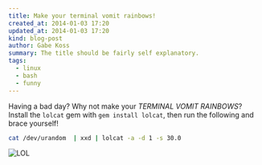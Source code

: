 ```yaml
---
title: Make your terminal vomit rainbows!
created_at: 2014-01-03 17:20
updated_at: 2014-01-03 17:20
kind: blog-post
author: Gabe Koss
summary: The title should be fairly self explanatory.
tags:
  - linux
  - bash
  - funny
--- 
```


Having a bad day? Why not make your _TERMINAL VOMIT RAINBOWS_? Install the
`lolcat` gem with `gem install lolcat`, then run the following and brace
yourself!

```bash
cat /dev/urandom  | xxd | lolcat -a -d 1 -s 30.0
```

![LOL](/images/lolcat.png)

